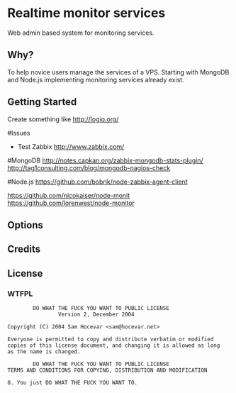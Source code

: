 Realtime monitor services
=========================

Web admin based system for monitoring services.

Why?
---------------

To help novice users manage the services of a VPS. Starting with MongoDB and Node.js implementing monitoring services already exist.


Getting Started
---------------

Create something like http://logio.org/


#Issues
* Test Zabbix http://www.zabbix.com/


#MongoDB
http://notes.capkan.org/zabbix-mongodb-stats-plugin/
http://tag1consulting.com/blog/mongodb-nagios-check


#Node.js
https://github.com/bobrik/node-zabbix-agent-client

https://github.com/nicokaiser/node-monit
https://github.com/lorenwest/node-monitor


Options
---------------



Credits
---------------

License
---------------
### WTFPL
            DO WHAT THE FUCK YOU WANT TO PUBLIC LICENSE
                    Version 2, December 2004

	Copyright (C) 2004 Sam Hocevar <sam@hocevar.net>

	Everyone is permitted to copy and distribute verbatim or modified
	copies of this license document, and changing it is allowed as long
	as the name is changed.

            DO WHAT THE FUCK YOU WANT TO PUBLIC LICENSE
	TERMS AND CONDITIONS FOR COPYING, DISTRIBUTION AND MODIFICATION

	0. You just DO WHAT THE FUCK YOU WANT TO.